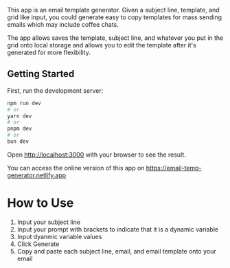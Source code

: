 This app is an email template generator. Given a subject line, template, and grid like input, you could generate easy to copy templates for mass sending emails which may include coffee chats.

The app allows saves the template, subject line, and whatever you put in the grid onto local storage and allows you to edit the template after it's generated for more flexibility.

## Getting Started

First, run the development server:

```bash
npm run dev
# or
yarn dev
# or
pnpm dev
# or
bun dev
```

Open [http://localhost:3000](http://localhost:3000) with your browser to see the result.

You can access the online version of this app on https://email-temp-generator.netlify.app

# How to Use
1. Input your subject line
2. Input your prompt with brackets to indicate that it is a dynamic variable
3. Input dyanmic variable values
4. Click Generate
5. Copy and paste each subject line, email, and email template onto your email